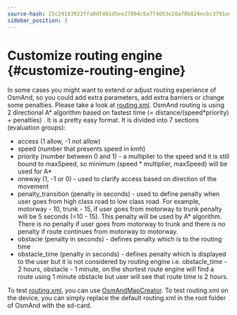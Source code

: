 ```yaml
---
source-hash: 25c29183922ffa0df481d5ee27894c6a7f4653e20a70b824ecbc3791edaafed7
sidebar_position: 3
---
```


# Customize routing engine {#customize-routing-engine}

In some cases you might want to extend or adjust routing experience of OsmAnd, so you could add extra parameters, add extra barriers or change some penalties. Please take a look at [routing.xml](https://github.com/osmandapp/OsmAnd-resources/blob/master/routing/routing.xml). OsmAnd routing is using 2 directional A* algorithm based on fastest time (= distance/(speed*priority) + penalties) . It is a pretty easy format. It is divided into 7 sections (evaluation groups):

* access (1 allow, -1 not allow)
* speed (number that presents speed in kmh)
* priority (number between 0 and 1) - a multiplier to the speed and it is still bound to maxSpeed, so minimum (speed * multiplier, maxSpeed) will be used for A*
* oneway (1, -1 or 0) - used to clarify access based on direction of the movement
* penalty_transition (penalty in seconds) - used to define penalty when user goes from high class road to low class road. For example, motorway - 10, trunk - 15, if user goes from motorway to trunk penalty will be 5 seconds (=10 - 15). This penalty will be used by A* algorithm. There is no penalty if user goes from motorway to trunk and there is no penalty if route continues from motorway to motorway.
* obstacle (penalty in seconds) - defines penalty which is to the routing time
* obstacle_time (penalty in seconds) - defines penalty which is displayed to the user but it is not considered by routing engine i.e. obstacle_time - 2 hours, obstacle - 1 minute, on the shortest route engine will find a route using 1 minute obstacle but user will see that route time is 2 hours.

To test [routing.xml](https://github.com/osmandapp/OsmAnd-resources/blob/master/routing/routing.xml), you can use [OsmAndMapCreator](http://download.osmand.net/latest-night-build/OsmAndMapCreator-main.zip). To test routing.xml on the device, you can simply replace the default routing.xml in the root folder of OsmAnd with the sd-card.